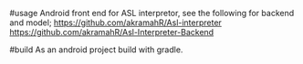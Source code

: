 #usage
Android front end for ASL interpretor, see the following for backend and model;
https://github.com/akramahR/Asl-interpreter
https://github.com/akramahR/Asl-Interpreter-Backend

#build
As an android project build with gradle.
